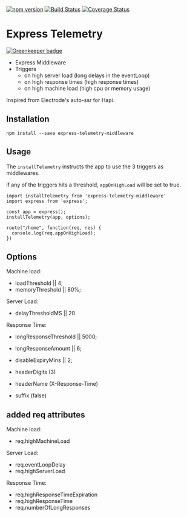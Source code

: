 [![npm version](https://badge.fury.io/js/express-telemetry-middleware.svg)](https://badge.fury.io/js/express-telemetry-middleware)
[![Build Status](https://travis-ci.org/Bamieh/express-telemetry.svg?branch=master)](https://travis-ci.org/Bamieh/express-telemetry)
[![Coverage Status](https://coveralls.io/repos/github/Bamieh/express-telemetry/badge.svg?branch=master)](https://coveralls.io/github/Bamieh/express-telemetry?branch=master)

# Express Telemetry

[![Greenkeeper badge](https://badges.greenkeeper.io/Bamieh/express-telemetry.svg)](https://greenkeeper.io/)

- Express Middleware
- Triggers
  - on high server load (long delays in the eventLoop)
  - on high response times (high response times)
  - on high machine load (high cpu or memory usage)


Inspired from Electrode's auto-ssr for Hapi.

## Installation 

```
npm install --save express-telemetry-middleware
```

## Usage
The `installTelemetry` instructs the app to use the 3 triggers as middlewares.

if any of the triggers hits a threshold, `appOnHighLoad` will be set to true.

```
import installTelemetry from 'express-telemetry-middleware'
import express from 'express';

const app = express();
installTelemetry(app, options);

route("/home", function(req, res) {
  console.log(req.appOnHighLoad);
})

```


## Options

Machine load:
- loadThreshold || 4;
- memoryThreshold || 80%;

Server Load:
- delayThresholdMS || 20


Response Time:
- longResponseThreshold || 5000;
- longResponseAmount || 6;
- disableExpiryMins || 2;

- headerDigits (3)
- headerName (X-Response-Time)
- suffix (false)


## added req attributes

Machine load:
- req.highMachineLoad

Server Load:
- req.eventLoopDelay
- req.highServerLoad

Response Time:
- req.highResponseTimeExpiration
- req.highResponseTime
- req.numberOfLongResponses






